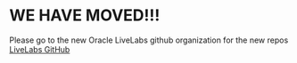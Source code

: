 # WE HAVE MOVED!!!

Please go to the new Oracle LiveLabs github organization for the new repos
[LiveLabs GitHub](https://github.com/oracle-livelabs) 

